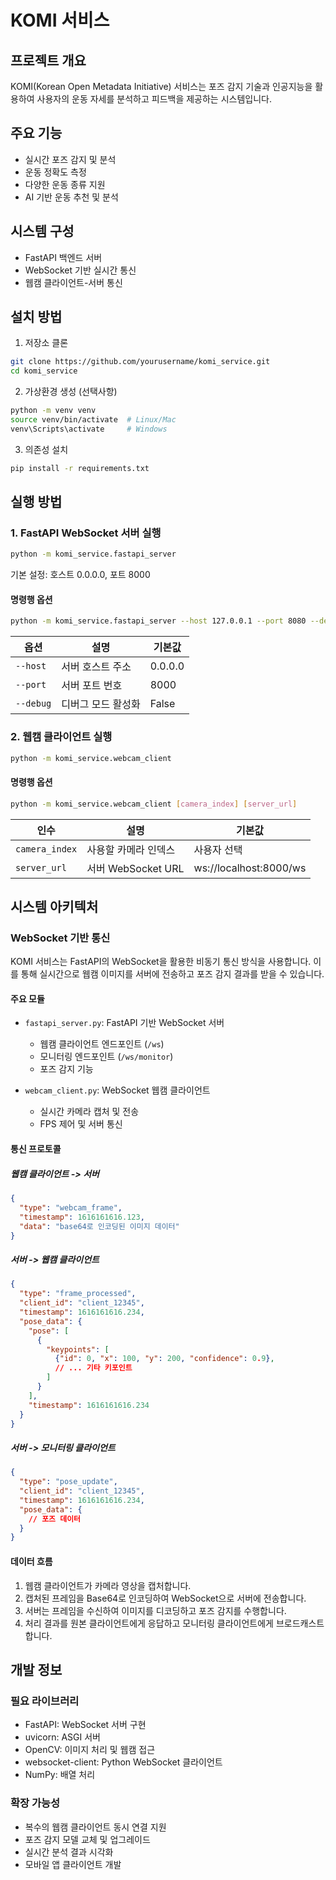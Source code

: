 # KOMI 서비스

## 프로젝트 개요
KOMI(Korean Open Metadata Initiative) 서비스는 포즈 감지 기술과 인공지능을 활용하여 사용자의 운동 자세를 분석하고 피드백을 제공하는 시스템입니다.

## 주요 기능
- 실시간 포즈 감지 및 분석
- 운동 정확도 측정
- 다양한 운동 종류 지원
- AI 기반 운동 추천 및 분석

## 시스템 구성
- FastAPI 백엔드 서버
- WebSocket 기반 실시간 통신
- 웹캠 클라이언트-서버 통신

## 설치 방법
1. 저장소 클론
```bash
git clone https://github.com/yourusername/komi_service.git
cd komi_service
```

2. 가상환경 생성 (선택사항)
```bash
python -m venv venv
source venv/bin/activate  # Linux/Mac
venv\Scripts\activate     # Windows
```

3. 의존성 설치
```bash
pip install -r requirements.txt
```

## 실행 방법

### 1. FastAPI WebSocket 서버 실행
```bash
python -m komi_service.fastapi_server
```

기본 설정: 호스트 0.0.0.0, 포트 8000

#### 명령행 옵션
```bash
python -m komi_service.fastapi_server --host 127.0.0.1 --port 8080 --debug
```

| 옵션 | 설명 | 기본값 |
|------|------|--------|
| `--host` | 서버 호스트 주소 | 0.0.0.0 |
| `--port` | 서버 포트 번호 | 8000 |
| `--debug` | 디버그 모드 활성화 | False |

### 2. 웹캠 클라이언트 실행
```bash
python -m komi_service.webcam_client
```

#### 명령행 옵션
```bash
python -m komi_service.webcam_client [camera_index] [server_url]
```

| 인수 | 설명 | 기본값 |
|------|------|--------|
| `camera_index` | 사용할 카메라 인덱스 | 사용자 선택 |
| `server_url` | 서버 WebSocket URL | ws://localhost:8000/ws |

## 시스템 아키텍처

### WebSocket 기반 통신

KOMI 서비스는 FastAPI의 WebSocket을 활용한 비동기 통신 방식을 사용합니다. 이를 통해 실시간으로 웹캠 이미지를 서버에 전송하고 포즈 감지 결과를 받을 수 있습니다.

#### 주요 모듈
- `fastapi_server.py`: FastAPI 기반 WebSocket 서버
  - 웹캠 클라이언트 엔드포인트 (`/ws`)
  - 모니터링 엔드포인트 (`/ws/monitor`)
  - 포즈 감지 기능

- `webcam_client.py`: WebSocket 웹캠 클라이언트
  - 실시간 카메라 캡처 및 전송
  - FPS 제어 및 서버 통신

#### 통신 프로토콜

##### 웹캠 클라이언트 -> 서버
```json
{
  "type": "webcam_frame",
  "timestamp": 1616161616.123,
  "data": "base64로 인코딩된 이미지 데이터"
}
```

##### 서버 -> 웹캠 클라이언트
```json
{
  "type": "frame_processed",
  "client_id": "client_12345",
  "timestamp": 1616161616.234,
  "pose_data": {
    "pose": [
      {
        "keypoints": [
          {"id": 0, "x": 100, "y": 200, "confidence": 0.9},
          // ... 기타 키포인트
        ]
      }
    ],
    "timestamp": 1616161616.234
  }
}
```

##### 서버 -> 모니터링 클라이언트
```json
{
  "type": "pose_update",
  "client_id": "client_12345",
  "timestamp": 1616161616.234,
  "pose_data": {
    // 포즈 데이터
  }
}
```

#### 데이터 흐름
1. 웹캠 클라이언트가 카메라 영상을 캡처합니다.
2. 캡처된 프레임을 Base64로 인코딩하여 WebSocket으로 서버에 전송합니다.
3. 서버는 프레임을 수신하여 이미지를 디코딩하고 포즈 감지를 수행합니다.
4. 처리 결과를 원본 클라이언트에게 응답하고 모니터링 클라이언트에게 브로드캐스트합니다.

## 개발 정보

### 필요 라이브러리
- FastAPI: WebSocket 서버 구현
- uvicorn: ASGI 서버
- OpenCV: 이미지 처리 및 웹캠 접근
- websocket-client: Python WebSocket 클라이언트
- NumPy: 배열 처리

### 확장 가능성
- 복수의 웹캠 클라이언트 동시 연결 지원
- 포즈 감지 모델 교체 및 업그레이드
- 실시간 분석 결과 시각화
- 모바일 앱 클라이언트 개발

